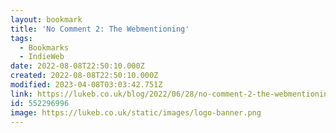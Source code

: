 ```yaml
---
layout: bookmark
title: 'No Comment 2: The Webmentioning'
tags:
  - Bookmarks
  - IndieWeb
date: 2022-08-08T22:50:10.000Z
created: 2022-08-08T22:50:10.000Z
modified: 2023-04-08T03:03:42.751Z
link: https://lukeb.co.uk/blog/2022/06/28/no-comment-2-the-webmentioning
id: 552296996
image: https://lukeb.co.uk/static/images/logo-banner.png
---
```

